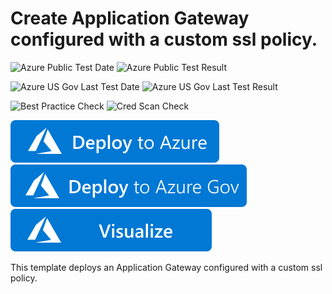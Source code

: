 # Create Application Gateway configured with a custom ssl policy.

![Azure Public Test Date](https://azurequickstartsservice.blob.core.windows.net/badges/201-application-gateway-sslpolicy-custom/PublicLastTestDate.svg)
![Azure Public Test Result](https://azurequickstartsservice.blob.core.windows.net/badges/201-application-gateway-sslpolicy-custom/PublicDeployment.svg)

![Azure US Gov Last Test Date](https://azurequickstartsservice.blob.core.windows.net/badges/201-application-gateway-sslpolicy-custom/FairfaxLastTestDate.svg)
![Azure US Gov Last Test Result](https://azurequickstartsservice.blob.core.windows.net/badges/201-application-gateway-sslpolicy-custom/FairfaxDeployment.svg)

![Best Practice Check](https://azurequickstartsservice.blob.core.windows.net/badges/201-application-gateway-sslpolicy-custom/BestPracticeResult.svg)
![Cred Scan Check](https://azurequickstartsservice.blob.core.windows.net/badges/201-application-gateway-sslpolicy-custom/CredScanResult.svg)

[![Deploy To Azure](https://raw.githubusercontent.com/Azure/azure-quickstart-templates/master/1-CONTRIBUTION-GUIDE/images/deploytoazure.svg?sanitize=true)](https://portal.azure.com/#create/Microsoft.Template/uri/https%3A%2F%2Fraw.githubusercontent.com%2FAzure%2Fazure-quickstart-templates%2Fmaster%2F201-application-gateway-sslpolicy-custom%2Fazuredeploy.json)
[![Deploy To Azure US Gov](https://raw.githubusercontent.com/Azure/azure-quickstart-templates/master/1-CONTRIBUTION-GUIDE/images/deploytoazuregov.svg?sanitize=true)](https://portal.azure.us/#create/Microsoft.Template/uri/https%3A%2F%2Fraw.githubusercontent.com%2FAzure%2Fazure-quickstart-templates%2Fmaster%2F201-application-gateway-sslpolicy-custom%2Fazuredeploy.json)  
[![Visualize](https://raw.githubusercontent.com/Azure/azure-quickstart-templates/master/1-CONTRIBUTION-GUIDE/images/visualizebutton.svg?sanitize=true)](http://armviz.io/#/?load=https%3A%2F%2Fraw.githubusercontent.com%2FAzure%2Fazure-quickstart-templates%2Fmaster%2F201-application-gateway-sslpolicy-custom%2Fazuredeploy.json)

This template deploys an Application Gateway configured with a custom ssl policy.


